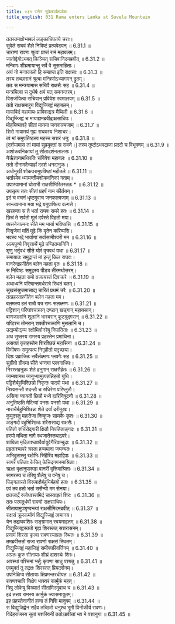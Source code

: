 ```yaml
---
title: ०३१ रामेण सुवेलपर्वतप्रवेशः
title_english: 031 Rama enters Lanka at Suvela Mountain

---
```



ततस्तमक्षोभ्यबलं लङ्काधिपतये चराः।  
सुवेले राघवं शैले निविष्टं प्रत्यवेदयन् ॥ 6.31.1 ॥   
चाराणां रावणः श्रुत्वा प्राप्तं रामं महाबलम्।  
जातोद्वेगोऽभवत् किञ्चित् सचिवानिदमब्रवीत् ॥ 6.31.2 ॥   
मन्त्रिणः शीघ्रमायान्तु सर्वे वै सुसमाहिताः।  
अयं नो मन्त्रकालो हि सम्प्राप्त इति राक्षसाः ॥ 6.31.3 ॥   
तस्य तच्छासनं श्रुत्वा मन्त्रिणोऽभ्यागमन् द्रुतम्।  
ततः स मन्त्रयामास सचिवै राक्षसैः सह ॥ 6.31.4 ॥   
मन्त्रयित्वा स दुर्धर्षः क्षमं यत् समनन्तरम्।  
विसर्जयित्वा सचिवान् प्रविवेश स्वमालयम् ॥ 6.31.5 ॥   
ततो राक्षसमाहूय विद्युज्जिह्वं महाबलम्।  
मायाविदं महामायः प्राविशद्यत्र मैथिली ॥ 6.31.6 ॥   
विद्युज्जिह्वं च मायाज्ञमब्रवीद्राक्षसाधिपः।  
मोहयिष्यावहे सीतां मायया जनकात्मजाम् ॥ 6.31.7 ॥   
शिरो मायामयं गृह्य राघवस्य निशाचर।  
त्वं मां समुपतिष्ठस्व महच्च सशरं धनुः ॥ 6.31.8 ॥   
[दर्शयामास तां मायां सुप्रयुक्तां स रावणे।] तस्य तुष्टोऽभवद्राजा प्रददौ च विभूषणम् ॥ 6.31.9 ॥   
अशोकवनिकायां तु सीतादर्शनलालसः।  
नैर्ऋतानामधिपतिः संविवेश महाबलः ॥ 6.31.10 ॥   
ततो दीनामदैन्यार्हां ददर्श धनदानुजः।  
अधोमुखीं शोकपरामुपविष्टां महीतले ॥ 6.31.11 ॥   
भर्तारमेव ध्यायन्तीमशोकवनिकां गताम्।  
उपास्यामानां घोराभी राक्षसीभिरितस्ततः * ॥ 6.31.12 ॥   
उपसृत्य ततः सीतां प्रहर्षं नाम कीर्तयन्।  
इदं च वचनं धृष्टमुवाच जनकात्मजाम् ॥ 6.31.13 ॥   
सान्त्व्यमाना मया भद्रे यमुपाश्रित्य वल्गसे।  
खरहन्ता स ते भर्ता राघवः समरे हतः ॥ 6.31.14 ॥   
छिन्नं ते सर्वतो मूलं दर्पस्ते विहतो मया।  
व्यसनेनात्मनः सीते मम भार्या भविष्यसि ॥ 6.31.15 ॥   
विसृजेमां मतिं मूढे किं मृतेन करिष्यसि।  
भवस्व भद्रे भार्याणां सर्वासामीश्वरी मम ॥ 6.31.16 ॥   
अल्पपुण्ये निवृत्तार्थे मूढे पण्डितमानिनि।  
शृणु भर्तृवधं सीते घोरं वृत्रवधं यथा ॥ 6.31.17 ॥   
समायातः समुद्रान्तं मां हन्तुं किल राघवः।  
वानरेन्द्रप्रणीतेन बलेन महता वृतः ॥ 6.31.18 ॥   
स निविष्टः समुद्रस्य पीड्य तीरमथोत्तरम्।  
बलेन महता रामो व्रजत्यस्तं दिवाकरे ॥ 6.31.19 ॥   
अथाध्वनि परिश्रान्तमर्धरात्रे स्थितं बलम्।  
सुखसंसुप्तमासाद्य चारितं प्रथमं चरैः ॥ 6.31.20 ॥   
तत्प्रहस्तप्रणीतेन बलेन महता मम।  
बलमस्य हतं रात्रौ यत्र रामः सलक्ष्मणः ॥ 6.31.21 ॥   
पट्टिशान् परिघांश्चक्रान् दण्डान् खड्गान् महायसान्।  
बाणजालानि शूलानि भास्वरान् कूटमुद्गरान् ॥ 6.31.22 ॥   
यष्टिश्च तोमरान् शक्तीश्चक्राणि मुसलानि च।  
उद्यम्योद्यम्य रक्षोभिर्वानरेषु निपातिताः ॥ 6.31.23 ॥   
अथ सुप्तस्य रामस्य प्रहस्तेन प्रमाथिना।  
असक्तं कृतहस्तेन शिरश्छिन्नं महासिना ॥ 6.31.24 ॥   
विभीषणः समुत्पत्य निगृहीतो यदृच्छया।  
दिशः प्रव्राजितः सर्वैर्लक्ष्मणः प्लवगैः सह ॥ 6.31.25 ॥   
सुग्रीवो ग्रीवया सीते भग्नया प्लवगाधिपः।  
निरस्तहनुकः शेते हनुमान् राक्षसैर्हतः ॥ 6.31.26 ॥   
जाम्बवानथ जानुभ्यामुत्पतन्निहतो युधि।  
पट्टिशैर्बहुभिश्छिन्नो निकृत्तः पादपो यथा ॥ 6.31.27 ॥   
निश्वसन्तौ रुदन्तौ च रुधिरेण परिप्लुतौ।  
असिना व्यायतौ छिन्नौ मध्ये ह्यरिनिषूदनौ ॥ 6.31.28 ॥   
अनुतिष्ठति मेदिन्यां पनसः पनसो यथा ॥ 6.31.29 ॥   
नाराचैर्बहुभिश्छिन्नः शेते दर्यां दरीमुखः।  
कुमुदस्तु महातेजा निष्कूजः सायकैः कृतः ॥ 6.31.30 ॥   
अङ्गदो बहुभिश्छिन्नः शरैरासाद्य राक्षसैः।  
पतितो रुधिरोद्गारी क्षितौ निपतिताङ्गदः ॥ 6.31.31 ॥   
हरयो मथिता नागै रथजातैस्तथाऽपरे।  
शायिता मृदिताश्चाश्वैर्वायुवेगैरिवाम्बुदाः ॥ 6.31.32 ॥   
प्रहृताश्चापरे त्रस्ता हन्यमाना जघन्यतः।  
अभिद्रुतास्तु रक्षोभिः सिंहैरिव महाद्विपाः ॥ 6.31.33 ॥   
सागरे पतिताः केचित् केचिद्गगनमाश्रिताः।  
ऋक्षा वृक्षानुपारूढा वानरीं वृत्तिमाश्रिताः ॥ 6.31.34 ॥   
सागरस्य च तीरेषु शैलेषु च वनेषु च।  
पिङ्गलास्ते विरूपाक्षैर्बहुभिर्बहवो हताः ॥ 6.31.35 ॥   
एवं तव हतो भर्ता ससैन्यो मम सेनया।  
क्षतजार्द्रं रजोध्वस्तमिदं चास्याहृतं शिरः ॥ 6.31.36 ॥   
ततः परमदुर्धर्षो रावणो राक्षसाधिपः।  
सीतायामुपशृण्वन्त्यां राक्षसीमिदमब्रवीत् ॥ 6.31.37 ॥   
राक्षसं क्रूरकर्माणं विद्युज्जिह्वं त्वमानय।  
येन तद्राघवशिरः सङ्ग्रामात् स्वयमाहृतम् ॥ 6.31.38 ॥   
विद्युज्जिह्वस्ततो गृह्य शिरस्तत् सशरासनम्।  
प्रणामं शिरसा कृत्वा रावणस्याग्रतः स्थितः ॥ 6.31.39 ॥   
तमब्रवीत्ततो राजा रावणो राक्षसं स्थितम्।  
विद्युज्जिह्वं महाजिह्वं समीपपरिवर्त्तिनम् ॥ 6.31.40 ॥   
अग्रतः कुरु सीतायाः शीघ्रं दाशरथेः शिरः।  
अवस्थां पश्चिमां भर्तुः कृपणा साधु पश्यतु ॥ 6.31.41 ॥   
एवमुक्तं तु तद्रक्षः शिरस्तत् प्रियदर्शनम्।  
उपनिक्षिप्य सीतायाः क्षिप्रमन्तरधीयत ॥ 6.31.42 ॥   
रावणश्चापि चिक्षेप भास्वरं कार्मुकं महत्।  
त्रिषु लोकेषु विख्यातं सीतामिदमुवाच च ॥ 6.31.43 ॥   
इदं तत्तव रामस्य कार्मुकं ज्यासमायुतम्।  
इह प्रहस्तेनानीतं हत्वा तं निशि मानुषम् ॥ 6.31.44 ॥   
स विद्युजिह्वेन सहैव तच्छिरो धनुश्च भूमौ विनीकीर्य रावणः।  
विदेहराजस्य सुतां यशस्विनीं ततोऽब्रवीत्तां भव मे वशानुगा ॥ 6.31.45 ॥   